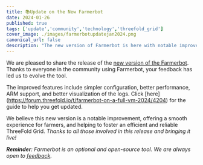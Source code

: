 ```yaml
---
title: 📚Update on the New Farmerbot
date: 2024-01-26
published: true
tags: ['update','community','technology','threefold_grid']
cover_image: ./images/farmerbotupdatejan2024.png
canonical_url: false
description: "The new version of Farmerbot is here with notable improvements, click here to know more."
---
```


We are pleased to share the release of the [new version of the Farmerbot](https://forum.threefold.io/t/update-on-new-farmerbot/4203). Thanks to everyone in the community using Farmerbot, your feedback has led us to evolve the tool. 

The improved features include simpler configuration, better performance, ARM support, and better visualization of the logs. Click [here] (https://forum.threefold.io/t/farmerbot-on-a-full-vm-2024/4204) for the guide to help you get updated.

We believe this new version is a notable improvement, offering a smooth experience for farmers, and helping to foster an efficient and reliable ThreeFold Grid. *Thanks to all those involved in this release and bringing it live!*

***Reminder**: Farmerbot is an optional and open-source tool. We are always open to [feedback](https://github.com/threefoldtech/tfgrid-sdk-go/issues).*
